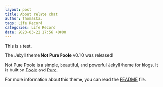```yaml
---
layout: post
title: About relate chat
author: ThomasCai
tags: Life Record
categories: Life Record
date: 2023-03-22 17:56 +0800
---
```


This is a test.

The Jekyll theme **Not Pure Poole** v0.1.0 was released!

Not Pure Poole is a simple, beautiful, and powerful Jekyll theme for blogs. It is built on [Poole](https://github.com/poole/poole) and [Pure](https://purecss.io/).

For more information about this theme, you can read the [README](https://github.com/vszhub/not-pure-poole/blob/master/README.md) file.

